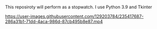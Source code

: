 This reposiroty will perform as a stopwatch. I use Python 3.9 and Tkinter 

https://user-images.githubusercontent.com/129203784/235417687-286a31b1-71dd-4aca-986d-87cb495b8e87.mp4
